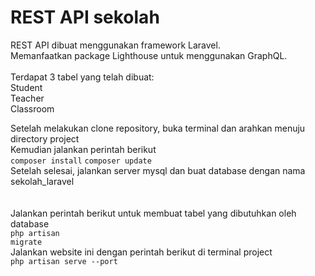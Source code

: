 # REST API sekolah

REST API dibuat menggunakan framework Laravel.<br>
Memanfaatkan package Lighthouse untuk menggunakan GraphQL. <br>
<br>
Terdapat 3 tabel yang telah dibuat:<br>
Student<br>
Teacher<br>
Classroom<br>

Setelah melakukan clone repository, buka terminal dan arahkan menuju directory project<br>
Kemudian jalankan perintah berikut<br>
<code>composer install</code>
<code>composer update</code>
<br>
Setelah selesai, jalankan server mysql dan buat database dengan nama sekolah_laravel<br>
<br>
<br>
Jalankan perintah berikut untuk membuat tabel yang dibutuhkan oleh database<br>
<code>php artisan migrate</code><br>
Jalankan website ini dengan perintah berikut di terminal project<br>
<code>php artisan serve --port <Port></code><br>
